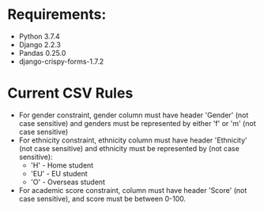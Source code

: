 <h1>Requirements:</h1>

<ul>
	<li>Python 3.7.4</li>
	<li>Django 2.2.3</li>
	<li>Pandas 0.25.0</li>
	<li>django-crispy-forms-1.7.2</li>
</ul>

<h1>Current CSV Rules</h1>

<ul>
	<li>For gender constraint, gender column must have header 'Gender' (not case sensitive) and genders must be represented by either 'f' or 'm' (not case sensitive)</li>
	<li>For ethnicity constraint, ethnicity column must have header 'Ethnicity' (not case sensitive) and ethnicity must be represented by (not case sensitive):
		<ul>
			<li>'H' - Home student</li>
			<li>'EU' - EU student</li>
			<li>'O' - Overseas student</li>
		</ul>
	</li>
	<li>For academic score constraint, column must have header 'Score' (not case sensitive), and score must be between 0-100.</li>
</ul>